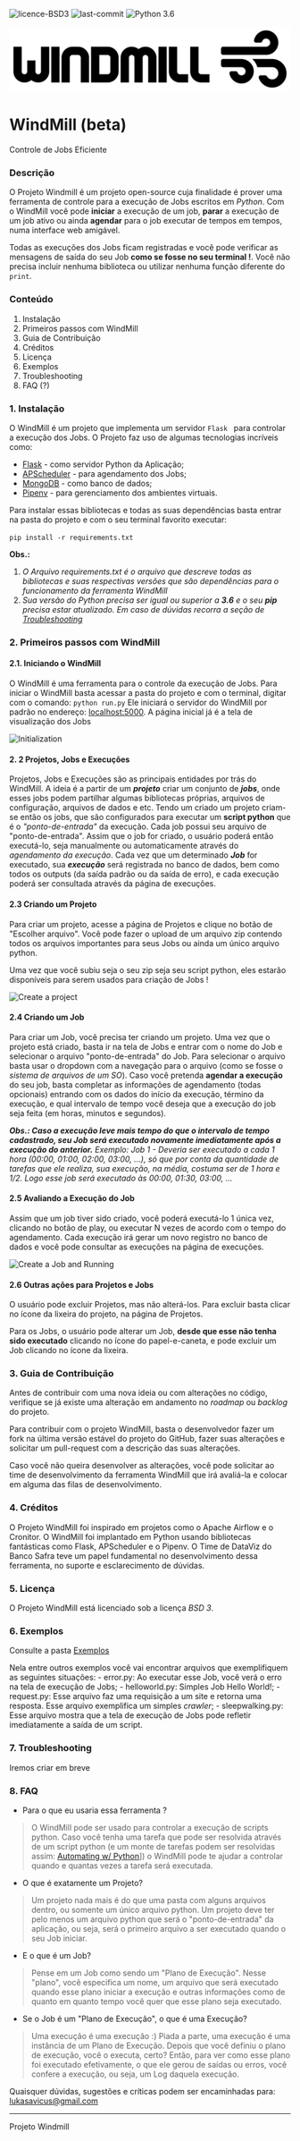![licence-BSD3](https://img.shields.io/github/license/Lukasavicus/WindMill) 
![last-commit](https://img.shields.io/github/last-commit/Lukasavicus/WindMill)
![Python 3.6](https://img.shields.io/badge/python-3.6-blue.svg)

<p align="center"><img src="readme_files/windmill_black.png"/></p>

# WindMill (beta)

Controle de Jobs Eficiente

### Descrição
O Projeto Windmill é um projeto open-source cuja finalidade é prover uma ferramenta de controle para a execução de Jobs escritos em *Python*. Com o WindMill você pode **iniciar** a execução de um job, **parar** a execução de um job ativo ou ainda **agendar** para o job executar de tempos em tempos, numa interface web amigável.

Todas as execuções dos Jobs ficam registradas e você pode verificar as mensagens de saída do seu Job **como se fosse no seu terminal !**. Você não precisa incluir nenhuma biblioteca ou utilizar nenhuma função diferente do ```print```.

### Conteúdo
1. Instalação
2. Primeiros passos com WindMill
3. Guia de Contribuição
4. Créditos
5. Licença
6. Exemplos
7. Troubleshooting
8. FAQ (?)

### 1. Instalação
O WindMill é um projeto que implementa um servidor ```Flask ``` para controlar a execução dos Jobs. O Projeto faz uso de algumas tecnologias incríveis como:
- [Flask](https://flask.palletsprojects.com/en/1.1.x/) - como servidor Python da Aplicação;
- [APScheduler](https://apscheduler.readthedocs.io/en/stable/) - para agendamento dos Jobs;
- [MongoDB](https://www.mongodb.com/) - como banco de dados;
- [Pipenv](https://pipenv-fork.readthedocs.io/en/latest/) - para gerenciamento dos ambientes virtuais.

Para instalar essas bibliotecas e todas as suas dependências basta entrar na pasta do projeto e com o seu terminal favorito executar:

```pip install -r requirements.txt```

**Obs.:**
1. *O Arquivo requirements.txt é o arquivo que descreve todas as bibliotecas e suas respectivas versões que são dependências para o funcionamento da ferramenta WindMill*
2. *Sua versão do Python precisa ser igual ou superior a **3.6** e o seu **pip** precisa estar atualizado. Em caso de dúvidas recorra a seção de [Troubleshooting](#)*

### 2. Primeiros passos com WindMill
#### 2.1. Iniciando o WindMill
O WindMill é uma ferramenta para o controle da execução de Jobs. Para iniciar o WindMill basta acessar a pasta do projeto e com o terminal, digitar com o comando:
```python run.py```
Ele iniciará o servidor do WindMill por padrão no endereço: [localhost:5000](localhost:5000).
A página inicial já é a tela de visualização dos Jobs

![Initialization](readme_files/init.gif)

#### 2. 2 Projetos, Jobs e Execuções
Projetos, Jobs e Execuções são as principais entidades por trás do WindMill.
A ideia é a partir de um ***projeto*** criar um conjunto de ***jobs***, onde esses jobs podem partilhar algumas bibliotecas próprias, arquivos de configuração, arquivos de dados e etc.
Tendo um criado um projeto criam-se então os jobs, que são configurados para executar um **script python** que é o *"ponto-de-entrada"* da execução. Cada job possui seu arquivo de "ponto-de-entrada".
Assim que o job for criado, o usuário poderá então executá-lo, seja manualmente ou automaticamente através do *agendamento da execução*. Cada vez que um determinado ***Job*** for executado, sua ***execução*** será registrada no banco de dados, bem como todos os outputs (da saída padrão ou da saída de erro), e cada execução poderá ser consultada através da página de execuções.

#### 2.3 Criando um Projeto

Para criar um projeto, acesse a página de Projetos e clique no botão de "Escolher arquivo". Você pode fazer o upload de um arquivo zip contendo todos os arquivos importantes para seus Jobs ou ainda um único arquivo python.

Uma vez que você subiu seja o seu zip seja seu script python, eles estarão disponíveis para serem usados para criação de Jobs !

![Create a project](readme_files/project.gif)

#### 2.4 Criando um Job

Para criar um Job, você precisa ter criando um projeto. Uma vez que o projeto está criado, basta ir na tela de Jobs e entrar com o nome do Job e selecionar o arquivo "ponto-de-entrada" do Job. Para selecionar o arquivo basta usar o dropdown com a navegação para o arquivo (como se fosse o *sistema de arquivos de um SO*).
Caso você pretenda **agendar a execução** do seu job, basta completar as informações de agendamento (todas opcionais) entrando com os dados do início da execução, término da execução, e qual intervalo de tempo você deseja que a execução do job seja feita (em horas, minutos e segundos).

***Obs.: Caso a execução leve mais tempo do que o intervalo de tempo cadastrado, seu Job será executado novamente imediatamente após a execução do anterior.***
*Exemplo: Job 1 - Deveria ser executado a cada 1 hora (00:00, 01:00, 02:00, 03:00, ...), só que por conta da quantidade de tarefas que ele realiza, sua execução, na média, costuma ser de 1 hora e 1/2. Logo esse job será executado às 00:00, 01:30, 03:00, ...*

#### 2.5 Avaliando a Execução do Job

Assim que um job tiver sido criado,  você poderá executá-lo 1 única vez, clicando no botão de play, ou executar N vezes de acordo com o tempo do agendamento. Cada execução irá gerar um novo registro no banco de dados e você pode consultar as execuções na página de execuções.

![Create a Job and Running](readme_files/job_and_run.gif)

#### 2.6 Outras ações para Projetos e Jobs

O usuário pode excluir Projetos, mas não alterá-los. Para excluir basta clicar no ícone da lixeira do projeto, na página de Projetos.

Para os Jobs, o usuário pode alterar um Job, **desde que esse não tenha sido executado** clicando no ícone do papel-e-caneta, e pode excluir um Job clicando no ícone da lixeira.

### 3.  Guia de Contribuição

Antes de contribuir com uma nova ideia ou com alterações no código, verifique se já existe uma alteração em andamento no *roadmap* ou *backlog* do projeto.

Para contribuir com o projeto WindMill, basta o desenvolvedor fazer um fork na última versão estável do projeto do GitHub, fazer suas alterações e solicitar um pull-request com a descrição das suas alterações.

Caso você não queira desenvolver as alterações, você pode solicitar ao time de desenvolvimento da ferramenta WindMill que irá avaliá-la e colocar em alguma das filas de desenvolvimento.

### 4. Créditos

O Projeto WindMill foi inspirado em projetos como o Apache Airflow e o Cronitor.
O WindMill foi implantado em Python usando bibliotecas fantásticas como Flask, APScheduler e o Pipenv.
O Time de DataViz do Banco Safra teve um papel fundamental no desenvolvimento dessa ferramenta, no suporte e esclarecimento de dúvidas.

### 5. Licença

O Projeto WindMill está licenciado sob a licença *BSD 3*.

### 6. Exemplos

Consulte a pasta [Exemplos](examples/)

Nela entre outros exemplos você vai encontrar arquivos que exemplifiquem as seguintes situações:
    - error.py: Ao executar esse Job, você verá o erro na tela de execução de Jobs;
    - helloworld.py: Simples Job Hello World!;
    - request.py: Esse arquivo faz uma requisição a um site e retorna uma resposta. Esse arquivo exemplifica um simples _crawler_;
    - sleepwalking.py: Esse arquivo mostra que a tela de execução de Jobs pode refletir imediatamente a saída de um script.

### 7. Troubleshooting

Iremos criar em breve

### 8. FAQ

- Para o que eu usaria essa ferramenta ?
> O WindMill pode ser usado para controlar a execução de scripts python. Caso você tenha uma tarefa que pode ser resolvida através de um script python (e um monte de tarefas podem ser resolvidas assim: [Automating w/ Python](https://automatetheboringstuff.com/)]) o WindMill pode te ajudar a controlar quando e quantas vezes a tarefa será executada.

- O que é exatamente um Projeto?
> Um projeto nada mais é do que uma pasta com alguns arquivos dentro, ou somente um único arquivo python. Um projeto deve ter pelo menos um arquivo python que será o "ponto-de-entrada" da aplicação, ou seja, será o primeiro arquivo a ser executado quando o seu Job iniciar.

- E o que é um Job?
> Pense em um Job como sendo um "Plano de Execução". Nesse "plano", você especifica um nome, um arquivo que será executado quando esse plano iniciar a execução e outras informações como de quanto em quanto tempo você quer que esse plano seja executado.

- Se o Job é um "Plano de Execução", o que é uma Execução?
> Uma execução é uma execução :)
> Piada a parte, uma execução é uma instância de um Plano de Execução. Depois que você definiu o plano de execução, você o executa, certo? Então, para ver como esse plano foi executado efetivamente, o que ele gerou de saídas ou erros, você confere a execução, ou seja, um Log daquela execução.


Quaisquer dúvidas, sugestões e críticas podem ser encaminhadas para: lukasavicus@gmail.com

---
Projeto Windmill
